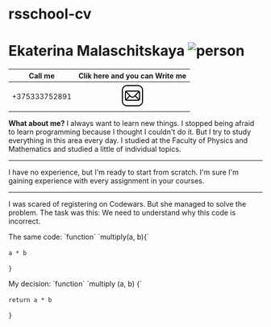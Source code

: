 # rsschool-cv
Ekaterina Malaschitskaya  ![person](/person.png)
============

|Call me  |Clik here and you can Write me  |
|--|:--:|
|+375333752891|[![email](/email.png)](https://clck.ru/Zy8rx) |

**What about me?**
I always want to learn new things. I stopped being afraid to learn programming because I thought I couldn't do it. But I try to study everything in this area every day. I studied at the Faculty of Physics and Mathematics and studied a little of individual topics. 
****
I have no experience, but I'm ready to start from scratch. I'm sure I'm gaining experience with every assignment in your courses.
***
I was scared of registering on Codewars. But she managed to solve the problem. The task was this: We need to understand why this code is incorrect.
<p>The same code:
`function`  `multiply(a, b){`

`a * b`

`}`
<p>My decision:
`function` `multiply (a, b) {`

  `return a * b`  
  
`}`
